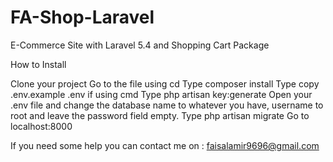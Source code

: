 # FA-Shop-Laravel
E-Commerce Site with Laravel 5.4 and Shopping Cart Package

How to Install

Clone your project
Go to the file using cd
Type composer install
Type copy .env.example .env if using cmd
Type php artisan key:generate
Open your .env file and change the database name to whatever you have, username to root and leave the password field empty.
Type php artisan migrate
Go to localhost:8000

If you need some help you can contact me on : faisalamir9696@gmail.com
